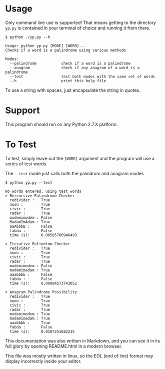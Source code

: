 # Usage

Only command line use is supported! That means getting to the directory `yp.py`
is contained in your terminal of choice and running it from there.

```
$ python ./yp.py --h

Usage: python yp.py [MODE] [WORD]...
Checks if a word is a palindrome using various methods

Modes:
  --palindrome           check if a word is a palindrome
  --anagram              check if any anagram of a word is a palindrome
  --test                 test both modes with the same set of words
  --h                    print this help file
```

To use a string with spaces, just encapsulate the string in quotes.

# Support

This program should run on any Python 2.7.X platform.

# To Test

To test, simply leave out the `[WORD]` argument and the program will use a series
of test words.

The `--test` mode just calls both the palindrom and anagram modes

```
$ python yp.py --test

No words entered, using test words
> Rercursive Palindrome Checker
  redivider :   True
  noon :        True
  civic :       True
  radar :       True
  modemimodem : False
  MadamImAdam : True
  aaAbbbB :     False
  fabda :       False
  time (s):     0.00505766946493

> Iterative Palindrom Checker
  redivider :   True
  noon :        True
  civic :       True
  radar :       True
  modemimodem : False
  madamimadam : True
  aaabbbb :     False
  fabda :       False
  time (s):     0.00884573743052

> Anagram Palindrome Possibility
  redivider :   True
  noon :        True
  civic :       True
  radar :       True
  modemimodem : True
  madamimadam : True
  aaabbbb :     True
  fabda :       False
  time (s):     0.0107251682215
```


This documentation was also written in Markdown, and you can see it in
its full glory by opening README.html in a modern browser.

This file was mostly written in linux, so the EOL (end of line) format may
display incorrectly inside your editor.
